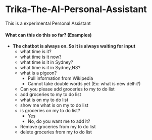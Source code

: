 # Trika-The-AI-Personal-Assistant
This is a experimental Personal Assistant

#### What can this do this so far? (Examples)
* <b>The chatbot is always on. So it is always waiting for input</b>
    * what time is it?
    * what time is it now?
    * what time is it in Sydney?
    * what time is it in Sydney,NS?
    * what is a pigeon? 
        * Pull information from Wikipedia
        * Cannot take double words yet (Ex: what is new delhi?)
    * Can you please add groceries to my to do list
    * add groceries to my to do list
    * what is on my to do list
    * show me what is on my to do list
    * is groceries on my to do list?
        * Yes
        * No, do you want me to add it?
    * Remove groceries from my to do list
    * delete groceries from my to do list


